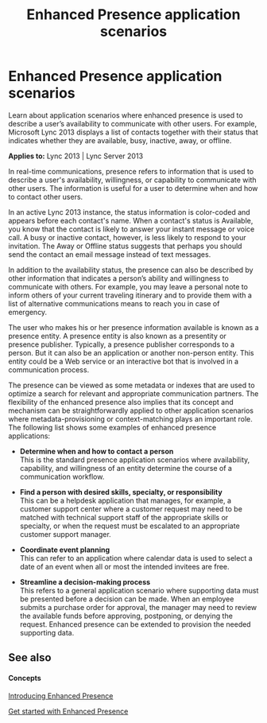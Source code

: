 ﻿---
title: Enhanced Presence application scenarios
TOCTitle: Enhanced Presence application scenarios
ms:assetid: 388b0401-4757-4ed0-ae54-5e3e1a254d9f
ms:mtpsurl: https://msdn.microsoft.com/en-us/library/Dn454617(v=office.15)
ms:contentKeyID: 57092866
ms.date: 07/24/2014
mtps_version: v=office.15
---

# Enhanced Presence application scenarios

Learn about application scenarios where enhanced presence is used to describe a user’s availability to communicate with other users. For example, Microsoft Lync 2013 displays a list of contacts together with their status that indicates whether they are available, busy, inactive, away, or offline.


**Applies to:** Lync 2013 | Lync Server 2013

In real-time communications, presence refers to information that is used to describe a user's availability, willingness, or capability to communicate with other users. The information is useful for a user to determine when and how to contact other users.

In an active Lync 2013 instance, the status information is color-coded and appears before each contact's name. When a contact's status is Available, you know that the contact is likely to answer your instant message or voice call. A busy or inactive contact, however, is less likely to respond to your invitation. The Away or Offline status suggests that perhaps you should send the contact an email message instead of text messages.

In addition to the availability status, the presence can also be described by other information that indicates a person’s ability and willingness to communicate with others. For example, you may leave a personal note to inform others of your current traveling itinerary and to provide them with a list of alternative communications means to reach you in case of emergency.

The user who makes his or her presence information available is known as a presence entity. A presence entity is also known as a presentity or presence publisher. Typically, a presence publisher corresponds to a person. But it can also be an application or another non-person entity. This entity could be a Web service or an interactive bot that is involved in a communication process.

The presence can be viewed as some metadata or indexes that are used to optimize a search for relevant and appropriate communication partners. The flexibility of the enhanced presence also implies that its concept and mechanism can be straightforwardly applied to other application scenarios where metadata-provisioning or context-matching plays an important role. The following list shows some examples of enhanced presence applications:

  - **Determine when and how to contact a person**  
    This is the standard presence application scenarios where availability, capability, and willingness of an entity determine the course of a communication workflow.

  - **Find a person with desired skills, specialty, or responsibility**  
    This can be a helpdesk application that manages, for example, a customer support center where a customer request may need to be matched with technical support staff of the appropriate skills or specialty, or when the request must be escalated to an appropriate customer support manager.

  - **Coordinate event planning**  
    This can refer to an application where calendar data is used to select a date of an event when all or most the intended invitees are free.

  - **Streamline a decision-making process**  
    This refers to a general application scenario where supporting data must be presented before a decision can be made. When an employee submits a purchase order for approval, the manager may need to review the available funds before approving, postponing, or denying the request. Enhanced presence can be extended to provision the needed supporting data.

## See also

#### Concepts

[Introducing Enhanced Presence](introducing-enhanced-presence.md)

[Get started with Enhanced Presence](get-started-with-enhanced-presence.md)


